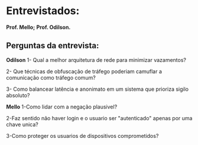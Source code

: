 # Entrevistados:

**Prof. Mello;**
**Prof. Odilson.**

## Perguntas da entrevista:

**Odilson**
1- Qual a melhor arquitetura de rede para minimizar vazamentos?

2- Que técnicas de obfuscação de tráfego poderiam camuflar a comunicação como tráfego comum?

3- Como balancear latência e anonimato em um sistema que prioriza sigilo absoluto?

**Mello**
1-Como lidar com a negação plausivel?

2-Faz sentido não haver login e o usuario ser "autenticado" apenas por uma chave unica?

3-Como proteger os usuarios de dispositivos comprometidos?
